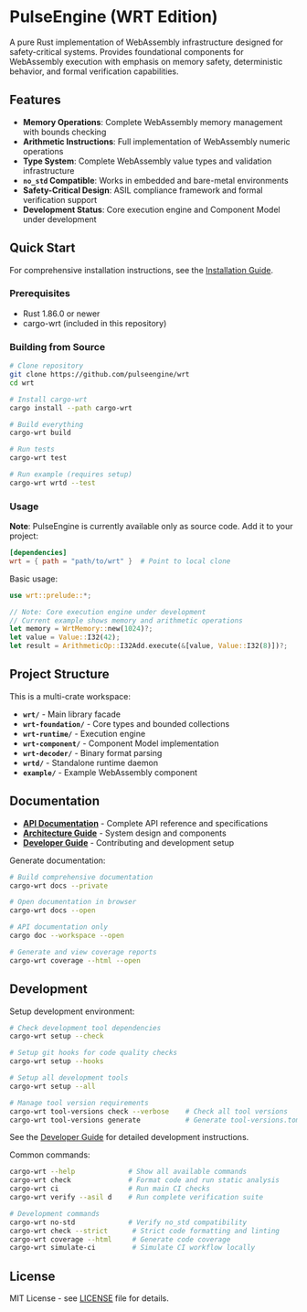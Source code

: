 # PulseEngine (WRT Edition)

A pure Rust implementation of WebAssembly infrastructure designed for safety-critical systems. Provides foundational components for WebAssembly execution with emphasis on memory safety, deterministic behavior, and formal verification capabilities.

## Features

- **Memory Operations**: Complete WebAssembly memory management with bounds checking
- **Arithmetic Instructions**: Full implementation of WebAssembly numeric operations
- **Type System**: Complete WebAssembly value types and validation infrastructure
- **`no_std` Compatible**: Works in embedded and bare-metal environments
- **Safety-Critical Design**: ASIL compliance framework and formal verification support
- **Development Status**: Core execution engine and Component Model under development

## Quick Start

For comprehensive installation instructions, see the [Installation Guide](docs/source/getting_started/installation.rst).

### Prerequisites

- Rust 1.86.0 or newer
- cargo-wrt (included in this repository)

### Building from Source

```bash
# Clone repository
git clone https://github.com/pulseengine/wrt
cd wrt

# Install cargo-wrt
cargo install --path cargo-wrt

# Build everything
cargo-wrt build

# Run tests
cargo-wrt test

# Run example (requires setup)
cargo-wrt wrtd --test
```

### Usage

**Note**: PulseEngine is currently available only as source code. Add it to your project:

```toml
[dependencies]
wrt = { path = "path/to/wrt" }  # Point to local clone
```

Basic usage:

```rust
use wrt::prelude::*;

// Note: Core execution engine under development
// Current example shows memory and arithmetic operations
let memory = WrtMemory::new(1024)?;
let value = Value::I32(42);
let result = ArithmeticOp::I32Add.execute(&[value, Value::I32(8)])?;
```

## Project Structure

This is a multi-crate workspace:

- **`wrt/`** - Main library facade
- **`wrt-foundation/`** - Core types and bounded collections  
- **`wrt-runtime/`** - Execution engine
- **`wrt-component/`** - Component Model implementation
- **`wrt-decoder/`** - Binary format parsing
- **`wrtd/`** - Standalone runtime daemon
- **`example/`** - Example WebAssembly component

## Documentation

- **[API Documentation](docs/source/)** - Complete API reference and specifications
- **[Architecture Guide](docs/source/architecture/)** - System design and components
- **[Developer Guide](docs/source/development/)** - Contributing and development setup

Generate documentation:

```bash
# Build comprehensive documentation
cargo-wrt docs --private

# Open documentation in browser
cargo-wrt docs --open

# API documentation only  
cargo doc --workspace --open

# Generate and view coverage reports
cargo-wrt coverage --html --open
```

## Development

Setup development environment:

```bash
# Check development tool dependencies
cargo-wrt setup --check

# Setup git hooks for code quality checks
cargo-wrt setup --hooks

# Setup all development tools
cargo-wrt setup --all

# Manage tool version requirements
cargo-wrt tool-versions check --verbose    # Check all tool versions
cargo-wrt tool-versions generate           # Generate tool-versions.toml
```

See the [Developer Guide](docs/source/development/) for detailed development instructions.

Common commands:

```bash
cargo-wrt --help             # Show all available commands
cargo-wrt check              # Format code and run static analysis
cargo-wrt ci                 # Run main CI checks
cargo-wrt verify --asil d    # Run complete verification suite

# Development commands
cargo-wrt no-std             # Verify no_std compatibility
cargo-wrt check --strict      # Strict code formatting and linting
cargo-wrt coverage --html     # Generate code coverage
cargo-wrt simulate-ci         # Simulate CI workflow locally
```

## License

MIT License - see [LICENSE](LICENSE) file for details.
